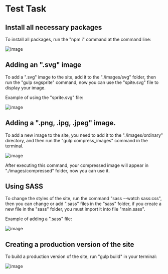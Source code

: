 # Test Task

## Install all necessary packages

To install all packages, run the "npm i" command at the command line:

![image](https://user-images.githubusercontent.com/82437628/181091769-b5c5b5cd-49f9-4552-81fa-5532179865e6.png)

## Adding an ".svg" image

 To add a ".svg" image to the site, add it to the "./images/svg" folder, then run the "gulp svgsprite" command, now you can use the "spite.svg" file to display your image.

 Example of using the "sprite.svg" file:

 ![image](https://user-images.githubusercontent.com/82437628/181092157-1904c747-8498-49c1-bb65-10bd0513edba.png)

## Adding a ".png, .ipg, .jpeg" image.

To add a new image to the site, you need to add it to the "./images/ordinary" directory, and then run the "gulp compress_images" command in the terminal.

 ![image](https://user-images.githubusercontent.com/82437628/182105354-ec1a6588-d106-4d16-aac4-34478edf8257.png)

 After executing this command, your compressed image will appear in "./images/compressed" folder, now you can use it.

## Using SASS

 To change the styles of the site, run the command "sass --watch sass:css", then you can change or add ".sass" files in the "sass" folder, if you create a new file in the "sass" folder, you must import it into file "main.sass".

 Example of adding a ".sass" file:

 ![image](https://user-images.githubusercontent.com/82437628/182103847-ec523d25-0a6f-451c-920e-100fd2181181.png)

 ## Creating a production version of the site

 To build a production version of the site, run "gulp build" in your terminal:

 ![image](https://user-images.githubusercontent.com/82437628/182102665-51deb8d0-384d-4819-86b5-de9a5f956088.png)